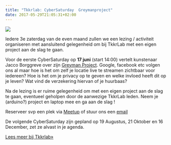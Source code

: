 ```yaml
---
title: "Tkkrlab: CyberSaturday  Greymanproject"
date: 2017-05-29T21:05:31+02:00
---
```

![](https://tkkrlab.nl/wordpress/wp-content/uploads/2017/05/greymanproject-1024x530.jpeg)

Iedere 3e zaterdag van de even maand zullen we een lezing / activiteit organiseren met aansluitend gelegenheid om bij TkkrLab met een eigen project aan de slag te gaan.

Voor de eerste CyberSaturday op **17 juni** (start 14:00) vertelt kunstenaar Jacco Borggreve over zijn [Greyman Project](https://greymanproject.com/). Google, facebook etc volgen ons al maar hoe is het om zelf je locatie live te streamen zichtbaar voor iedereen? Hoe is het om je privacy op te geven en welke invloed heeft dit op je leven? Wat vind de verzekering hiervan of je huurbaas?

Na de lezing is er ruime gelegenheid om met een eigen project aan de slag te gaan, eventueel geholpen door de aanwezige TkkrLab leden. Neem je (arduino?) project en laptop mee en ga aan de slag !

Reserveer svp een plek via [Meetup](https://www.meetup.com/tkkrlab/events/240368542/) of stuur ons een [email](mailto:bestuur@tkkrlab.nl)

De volgende CyberSaturday zijn gepland op 19 Augustus, 21 Oktober en 16 December, zet ze alvast in je agenda.

[Lees meer bij Tkkrlab&raquo;](https://tkkrlab.nl/wordpress/cybersaturday-greymanproject_2017_05_29)